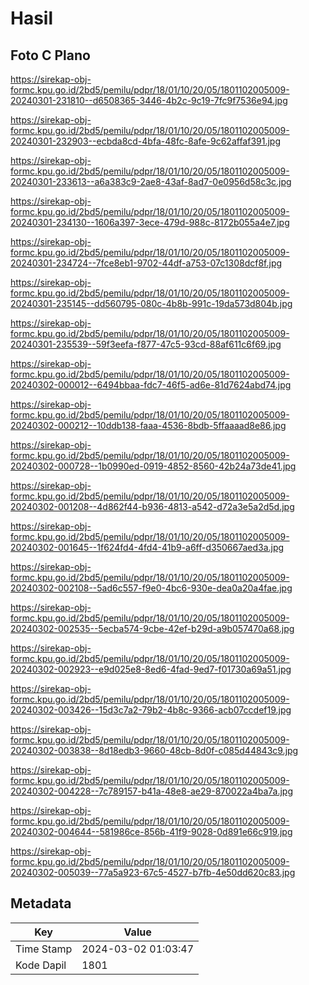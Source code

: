# Hasil

## Foto C Plano

https://sirekap-obj-formc.kpu.go.id/2bd5/pemilu/pdpr/18/01/10/20/05/1801102005009-20240301-231810--d6508365-3446-4b2c-9c19-7fc9f7536e94.jpg

https://sirekap-obj-formc.kpu.go.id/2bd5/pemilu/pdpr/18/01/10/20/05/1801102005009-20240301-232903--ecbda8cd-4bfa-48fc-8afe-9c62affaf391.jpg

https://sirekap-obj-formc.kpu.go.id/2bd5/pemilu/pdpr/18/01/10/20/05/1801102005009-20240301-233613--a6a383c9-2ae8-43af-8ad7-0e0956d58c3c.jpg

https://sirekap-obj-formc.kpu.go.id/2bd5/pemilu/pdpr/18/01/10/20/05/1801102005009-20240301-234130--1606a397-3ece-479d-988c-8172b055a4e7.jpg

https://sirekap-obj-formc.kpu.go.id/2bd5/pemilu/pdpr/18/01/10/20/05/1801102005009-20240301-234724--7fce8eb1-9702-44df-a753-07c1308dcf8f.jpg

https://sirekap-obj-formc.kpu.go.id/2bd5/pemilu/pdpr/18/01/10/20/05/1801102005009-20240301-235145--dd560795-080c-4b8b-991c-19da573d804b.jpg

https://sirekap-obj-formc.kpu.go.id/2bd5/pemilu/pdpr/18/01/10/20/05/1801102005009-20240301-235539--59f3eefa-f877-47c5-93cd-88af611c6f69.jpg

https://sirekap-obj-formc.kpu.go.id/2bd5/pemilu/pdpr/18/01/10/20/05/1801102005009-20240302-000012--6494bbaa-fdc7-46f5-ad6e-81d7624abd74.jpg

https://sirekap-obj-formc.kpu.go.id/2bd5/pemilu/pdpr/18/01/10/20/05/1801102005009-20240302-000212--10ddb138-faaa-4536-8bdb-5ffaaaad8e86.jpg

https://sirekap-obj-formc.kpu.go.id/2bd5/pemilu/pdpr/18/01/10/20/05/1801102005009-20240302-000728--1b0990ed-0919-4852-8560-42b24a73de41.jpg

https://sirekap-obj-formc.kpu.go.id/2bd5/pemilu/pdpr/18/01/10/20/05/1801102005009-20240302-001208--4d862f44-b936-4813-a542-d72a3e5a2d5d.jpg

https://sirekap-obj-formc.kpu.go.id/2bd5/pemilu/pdpr/18/01/10/20/05/1801102005009-20240302-001645--1f624fd4-4fd4-41b9-a6ff-d350667aed3a.jpg

https://sirekap-obj-formc.kpu.go.id/2bd5/pemilu/pdpr/18/01/10/20/05/1801102005009-20240302-002108--5ad6c557-f9e0-4bc6-930e-dea0a20a4fae.jpg

https://sirekap-obj-formc.kpu.go.id/2bd5/pemilu/pdpr/18/01/10/20/05/1801102005009-20240302-002535--5ecba574-9cbe-42ef-b29d-a9b057470a68.jpg

https://sirekap-obj-formc.kpu.go.id/2bd5/pemilu/pdpr/18/01/10/20/05/1801102005009-20240302-002923--e9d025e8-8ed6-4fad-9ed7-f01730a69a51.jpg

https://sirekap-obj-formc.kpu.go.id/2bd5/pemilu/pdpr/18/01/10/20/05/1801102005009-20240302-003426--15d3c7a2-79b2-4b8c-9366-acb07ccdef19.jpg

https://sirekap-obj-formc.kpu.go.id/2bd5/pemilu/pdpr/18/01/10/20/05/1801102005009-20240302-003838--8d18edb3-9660-48cb-8d0f-c085d44843c9.jpg

https://sirekap-obj-formc.kpu.go.id/2bd5/pemilu/pdpr/18/01/10/20/05/1801102005009-20240302-004228--7c789157-b41a-48e8-ae29-870022a4ba7a.jpg

https://sirekap-obj-formc.kpu.go.id/2bd5/pemilu/pdpr/18/01/10/20/05/1801102005009-20240302-004644--581986ce-856b-41f9-9028-0d891e66c919.jpg

https://sirekap-obj-formc.kpu.go.id/2bd5/pemilu/pdpr/18/01/10/20/05/1801102005009-20240302-005039--77a5a923-67c5-4527-b7fb-4e50dd620c83.jpg


## Metadata

| Key        | Value               |
| ---------- | ------------------- |
| Time Stamp | 2024-03-02 01:03:47 |
| Kode Dapil | 1801                |



